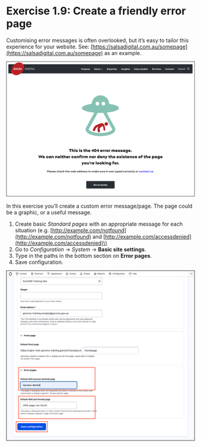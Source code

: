 # Exercise 1.9: Create a friendly error page

Customising error messages is often overlooked, but it’s easy to tailor this experience for your website. See: [https://salsadigital.com.au/somepage](https://salsadigital.com.au/somepage) as an example.

![Image of 404 page](../.gitbook/assets/Ex-1-9-404-page.png)

In this exercise you’ll create a custom error message/page. The page could be a graphic, or a useful message.

1. Create basic _Standard pages_ with an appropriate message for each situation \(e.g. [http://example.com/notfound](http://example.com/notfound) and [http://example.com/accessdenied](http://example.com/accessdenied)\)
2. Go to _Configuration_ → _System_ → **Basic site settings**.
3. Type in the paths in the bottom section on **Error pages**.
4. Save configuration.

![Image of Basic site settings page](../.gitbook/assets/Ex-1-9-Basic-Site-Settings-1.png)
